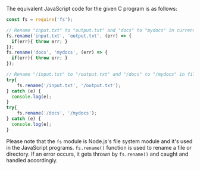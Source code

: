 The equivalent JavaScript code for the given C program is as follows:

```javascript
const fs = require('fs');

// Rename "input.txt" to "output.txt" and "docs" to "mydocs" in current working directory
fs.rename('input.txt', 'output.txt', (err) => {
  if(err){ throw err; }
});
fs.rename('docs', 'mydocs', (err) => {
  if(err){ throw err; }
});

// Rename "/input.txt" to "/output.txt" and "/docs" to "/mydocs" in filesystem root
try{
    fs.rename('/input.txt', '/output.txt');
} catch (e) {
  console.log(e);
}
try{
    fs.rename('/docs', '/mydocs');
} catch (e) {
  console.log(e);
}
```
Please note that the `fs` module is Node.js's file system module and it's used in the JavaScript programs. `fs.rename()` function is used to rename a file or directory. If an error occurs, it gets thrown by `fs.rename()` and caught and handled accordingly.
